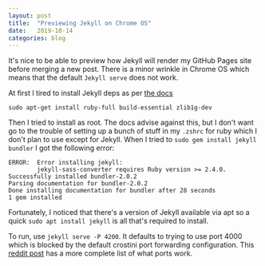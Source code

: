```yaml
---
layout: post
title:  "Previewing Jekyll on Chrome OS"
date:   2019-10-14
categories: blog
---
```


It's nice to be able to preview how Jekyll will render my GitHub Pages site
before merging a new post. There is a minor wrinkle in Chrome OS which means that
the default `Jekyll serve` does not work.

At first I tired to install Jekyll deps as per [the
docs](https://jekyllrb.com/docs/installation/ubuntu/)

```
sudo apt-get install ruby-full build-essential zlib1g-dev
```

Then I tried to install as root. The docs advise against this, but I don't want
go to the trouble of setting up a bunch of stuff in my `.zshrc` for ruby which I
don't plan to use except for Jekyll. When I tried to `sudo gem install jekyll
bundler` I got the following error:

```
ERROR:  Error installing jekyll:
        jekyll-sass-converter requires Ruby version >= 2.4.0.
Successfully installed bundler-2.0.2
Parsing documentation for bundler-2.0.2
Done installing documentation for bundler after 28 seconds
1 gem installed
```

Fortunately, I noticed that there's a version of Jekyll available via apt so a
quick `sudo apt install jekyll` is all that's required to install.

To run, use `jekyll serve -P 4200`. It defaults to trying to use port 4000 which
is blocked by the default crostini port forwarding configuration. This [reddit
post](https://www.reddit.com/r/Crostini/comments/99s3t9/wellknown_ports_are_now_autoforwarded_to_the/)
has a more complete list of what ports work.
